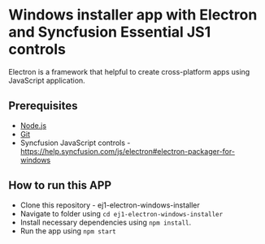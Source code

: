 # Windows installer app with Electron and Syncfusion Essential JS1 controls

Electron is a framework that helpful to create cross-platform apps using JavaScript application.

## Prerequisites

- [Node.js](https://nodejs.org/en/download/)
- [Git](https://git-scm.com)
- Syncfusion JavaScript controls - https://help.syncfusion.com/js/electron#electron-packager-for-windows 

## How to run this APP

- Clone this repository - ej1-electron-windows-installer
- Navigate to folder using `cd ej1-electron-windows-installer`
- Install necessary dependencies using `npm install`.
- Run the app using `npm start`